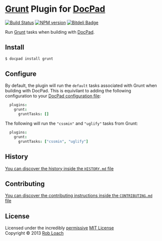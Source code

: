 # [Grunt](http://gruntjs.com) Plugin for [DocPad](http://docpad.org)

[![Build Status](https://secure.travis-ci.org/RobLoach/docpad-plugin-grunt.png?branch=master)](http://travis-ci.org/RobLoach/docpad-plugin-grunt "Check this project's build status on TravisCI")
[![NPM version](https://badge.fury.io/js/docpad-plugin-grunt.png)](http://badge.fury.io/js/docpad-plugin-grunt "View this project on NPM")
[![Bitdeli Badge](https://d2weczhvl823v0.cloudfront.net/RobLoach/docpad-plugin-grunt/trend.png)](https://bitdeli.com/free "Bitdeli Badge")

Run [Grunt](http://gruntjs.com) tasks when building with [DocPad](https://docpad.org).


## Install

```bash
$ docpad install grunt
```


## Configure

By default, the plugin will run the `default` tasks associated with Grunt when
building with DocPad. This is equivilant to adding the following configuration
to your [DocPad configuration file](http://docpad.org/docs/config):

```coffeescript
  plugins:
    grunt:
      gruntTasks: []
```

The following will run the `"cssmin"` and `"uglify"` tasks from Grunt:

```coffeescript
  plugins:
    grunt:
      gruntTasks: ["cssmin", "uglify"]
```


## History
[You can discover the history inside the `HISTORY.md` file](https://github.com/robloach/docpad-plugin-grunt/blob/master/HISTORY.md#files)


## Contributing
[You can discover the contributing instructions inside the `CONTRIBUTING.md` file](https://github.com/robloach/docpad-plugin-grunt/blob/master/CONTRIBUTING.md#files)


## License
Licensed under the incredibly [permissive](http://en.wikipedia.org/wiki/Permissive_free_software_licence) [MIT License](http://creativecommons.org/licenses/MIT/)
<br/>Copyright &copy; 2013 [Rob Loach](http://robloach.net)
